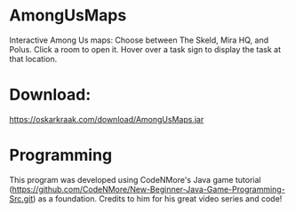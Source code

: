 # AmongUsMaps
Interactive Among Us maps:
Choose between The Skeld, Mira HQ, and Polus.
Click a room to open it.
Hover over a task sign to display the task at that location.
# Download: 
https://oskarkraak.com/download/AmongUsMaps.jar
# Programming
This program was developed using CodeNMore's Java game tutorial (https://github.com/CodeNMore/New-Beginner-Java-Game-Programming-Src.git) as a foundation. Credits to him for his great video series and code!

